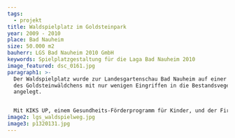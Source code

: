 ```yaml
---
tags:
  - projekt
title: Waldspielplatz im Goldsteinpark
year: 2009 - 2010
place: Bad Nauheim
size: 50.000 m2
bauherr: LGS Bad Nauheim 2010 GmbH
keywords: Spielplatzgestaltung für die Laga Bad Nauheim 2010
image_featured: dsc_0161.jpg
paragraph1: >-
  Der Waldspielplatz wurde zur Landesgartenschau Bad Nauheim auf einer Lichtung
  des Goldsteinwäldchens mit nur wenigen Eingriffen in die Bestandsvegetation
  angelegt. 


  Mit KIKS UP, einem Gesundheits-Förderprogramm für Kinder, und der Firma Zimmer.Obst wurde ein bewegungsförderndes Spielangebot zum Experimentieren und Entdecken entwickelt das die psychosoziale Kompetenz der Kinder fördert.
image2: lgs_waldspielweg.jpg
image3: p1320131.jpg
---
```

